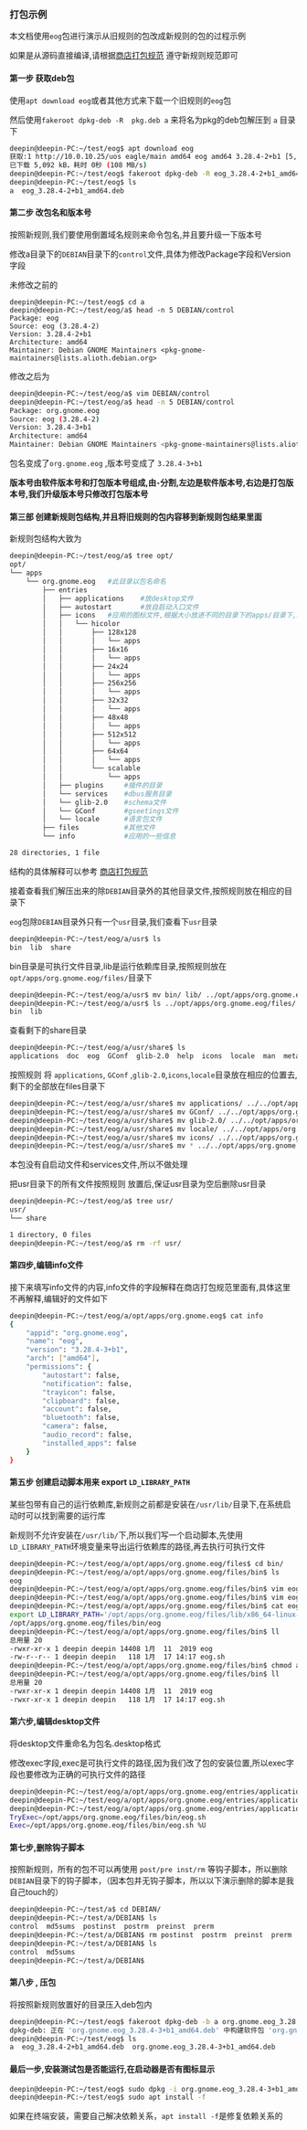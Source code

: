 ### 打包示例

本文档使用`eog`包进行演示从旧规则的包改成新规则的包的过程示例

如果是从源码直接编译,请根据[商店打包规范](https://shimo.im/docs/dhQd9R3PYprtPVDj/read) 遵守新规则规范即可



#### 第一步 获取deb包

使用`apt download eog`或者其他方式来下载一个旧规则的`eog`包

然后使用`fakeroot dpkg-deb -R  pkg.deb a` 来将名为pkg的deb包解压到 `a` 目录下



```bash
deepin@deepin-PC:~/test/eog$ apt download eog
获取:1 http://10.0.10.25/uos eagle/main amd64 eog amd64 3.28.4-2+b1 [5,092 kB]
已下载 5,092 kB，耗时 0秒 (108 MB/s)
deepin@deepin-PC:~/test/eog$ fakeroot dpkg-deb -R eog_3.28.4-2+b1_amd64.deb a
deepin@deepin-PC:~/test/eog$ ls
a  eog_3.28.4-2+b1_amd64.deb

```



#### 第二步 改包名和版本号

按照新规则,我们要使用倒置域名规则来命令包名,并且要升级一下版本号

修改a目录下的`DEBIAN`目录下的`control`文件,具体为修改Package字段和Version字段

未修改之前的

```
deepin@deepin-PC:~/test/eog$ cd a
deepin@deepin-PC:~/test/eog/a$ head -n 5 DEBIAN/control 
Package: eog
Source: eog (3.28.4-2)
Version: 3.28.4-2+b1
Architecture: amd64
Maintainer: Debian GNOME Maintainers <pkg-gnome-maintainers@lists.alioth.debian.org>
```

修改之后为

```bash
deepin@deepin-PC:~/test/eog/a$ vim DEBIAN/control 
deepin@deepin-PC:~/test/eog/a$ head -n 5 DEBIAN/control 
Package: org.gnome.eog
Source: eog (3.28.4-2)
Version: 3.28.4-3+b1
Architecture: amd64
Maintainer: Debian GNOME Maintainers <pkg-gnome-maintainers@lists.alioth.debian.org>

```

包名变成了`org.gnome.eog` ,版本号变成了 `3.28.4-3+b1`

**版本号由软件版本号和打包版本号组成,由`-`分割,左边是软件版本号,右边是打包版本号,我们升级版本号只修改打包版本号**

#### 第三部 创建新规则包结构,并且将旧规则的包内容移到新规则包结果里面

新规则包结构大致为

```bash
deepin@deepin-PC:~/test/eog/a$ tree opt/
opt/
└── apps
    └── org.gnome.eog	#此目录以包名命名
        ├── entries
        │   ├── applications	#放desktop文件
        │   ├── autostart		#放自启动入口文件
        │   ├── icons	#应用的图标文件,根据大小放进不同的目录下的apps/目录下,svg格式的放在scalable/apps/目录下
        │   │   └── hicolor
        │   │       ├── 128x128
        │   │       │   └── apps
        │   │       ├── 16x16
        │   │       │   └── apps
        │   │       ├── 24x24
        │   │       │   └── apps
        │   │       ├── 256x256
        │   │       │   └── apps
        │   │       ├── 32x32
        │   │       │   └── apps
        │   │       ├── 48x48
        │   │       │   └── apps
        │   │       ├── 512x512
        │   │       │   └── apps
        │   │       ├── 64x64
        │   │       │   └── apps
        │   │       └── scalable
        │   │           └── apps
        │   ├── plugins		#插件的目录
        │   └── services	#dbus服务目录
        │   └── glib-2.0	#schema文件
        │   └── GConf		#gseetings文件
        │   └── locale		#语言包文件
        ├── files			#其他文件
        └── info			#应用的一些信息

28 directories, 1 file

```



结构的具体解释可以参考  [商店打包规范](https://doc.chinauos.com/production/details?id=oV0sb28BqCzb-QvsqVOJ)

接着查看我们解压出来的除`DEBIAN`目录外的其他目录文件,按照规则放在相应的目录下

`eog`包除`DEBIAN`目录外只有一个`usr`目录,我们查看下`usr`目录

```bash
deepin@deepin-PC:~/test/eog/a/usr$ ls
bin  lib  share
```

bin目录是可执行文件目录,lib是运行依赖库目录,按照规则放在`opt/apps/org.gnome.eog/files/`目录下

```bash
deepin@deepin-PC:~/test/eog/a/usr$ mv bin/ lib/ ../opt/apps/org.gnome.eog/files/
deepin@deepin-PC:~/test/eog/a/usr$ ls ../opt/apps/org.gnome.eog/files/
bin  lib

```

查看剩下的share目录

```bash
deepin@deepin-PC:~/test/eog/a/usr/share$ ls
applications  doc  eog  GConf  glib-2.0  help  icons  locale  man  metainfo
```

按照规则 将 `applications`, `GConf` ,`glib-2.0`,`icons`,`locale`目录放在相应的位置去,剩下的全部放在files目录下

```bash
deepin@deepin-PC:~/test/eog/a/usr/share$ mv applications/ ../../opt/apps/org.gnome.eog/entries/
deepin@deepin-PC:~/test/eog/a/usr/share$ mv GConf/ ../../opt/apps/org.gnome.eog/entries/
deepin@deepin-PC:~/test/eog/a/usr/share$ mv glib-2.0/ ../../opt/apps/org.gnome.eog/entries/
deepin@deepin-PC:~/test/eog/a/usr/share$ mv locale/ ../../opt/apps/org.gnome.eog/entries/
deepin@deepin-PC:~/test/eog/a/usr/share$ mv icons/ ../../opt/apps/org.gnome.eog/entries/
deepin@deepin-PC:~/test/eog/a/usr/share$ mv * ../../opt/apps/org.gnome.eog/files/

```

本包没有自启动文件和services文件,所以不做处理

把usr目录下的所有文件按照规则 放置后,保证usr目录为空后删除usr目录

```bash
deepin@deepin-PC:~/test/eog/a$ tree usr/
usr/
└── share

1 directory, 0 files
deepin@deepin-PC:~/test/eog/a$ rm -rf usr/
```

#### 第四步,编辑info文件

接下来填写info文件的内容,info文件的字段解释在商店打包规范里面有,具体这里不再解释,编辑好的文件如下

```bash
deepin@deepin-PC:~/test/eog/a/opt/apps/org.gnome.eog$ cat info 
{
    "appid": "org.gnome.eog",
    "name": "eog",
    "version": "3.28.4-3+b1",
    "arch": ["amd64"],
    "permissions": {
        "autostart": false,
        "notification": false,
        "trayicon": false,
        "clipboard": false,
        "account": false,
        "bluetooth": false,
        "camera": false,
        "audio_record": false,
        "installed_apps": false
    }
}

```

#### 第五步 创建启动脚本用来 export `LD_LIBRARY_PATH`

某些包带有自己的运行依赖库,新规则之前都是安装在`/usr/lib/`目录下,在系统启动时可以找到需要的运行库

新规则不允许安装在`/usr/lib/`下,所以我们写一个启动脚本,先使用`LD_LIBRARY_PATH`环境变量来导出运行依赖库的路径,再去执行可执行文件

```bash
deepin@deepin-PC:~/test/eog/a/opt/apps/org.gnome.eog/files$ cd bin/
deepin@deepin-PC:~/test/eog/a/opt/apps/org.gnome.eog/files/bin$ ls
eog
deepin@deepin-PC:~/test/eog/a/opt/apps/org.gnome.eog/files/bin$ vim eog.sh
deepin@deepin-PC:~/test/eog/a/opt/apps/org.gnome.eog/files/bin$ vim eog.sh
deepin@deepin-PC:~/test/eog/a/opt/apps/org.gnome.eog/files/bin$ cat eog.sh 
export LD_LIBRARY_PATH='/opt/apps/org.gnome.eog/files/lib/x86_64-linux-gnu/eog'
/opt/apps/org.gnome.eog/files/bin/eog
deepin@deepin-PC:~/test/eog/a/opt/apps/org.gnome.eog/files/bin$ ll
总用量 20
-rwxr-xr-x 1 deepin deepin 14408 1月  11  2019 eog
-rw-r--r-- 1 deepin deepin   118 1月  17 14:17 eog.sh
deepin@deepin-PC:~/test/eog/a/opt/apps/org.gnome.eog/files/bin$ chmod a+x eog.sh
deepin@deepin-PC:~/test/eog/a/opt/apps/org.gnome.eog/files/bin$ ll
总用量 20
-rwxr-xr-x 1 deepin deepin 14408 1月  11  2019 eog
-rwxr-xr-x 1 deepin deepin   118 1月  17 14:17 eog.sh

```



#### 第六步,编辑desktop文件

将desktop文件重命名为包名.desktop格式

修改exec字段,exec是可执行文件的路径,因为我们改了包的安装位置,所以exec字段也要修改为正确的可执行文件的路径

```bash
deepin@deepin-PC:~/test/eog/a/opt/apps/org.gnome.eog/entries/applications$ mv eog.desktop org.gnome.eog.desktop 
deepin@deepin-PC:~/test/eog/a/opt/apps/org.gnome.eog/entries/applications$ vim org.gnome.eog.desktop 
deepin@deepin-PC:~/test/eog/a/opt/apps/org.gnome.eog/entries/applications$ cat org.gnome.eog.desktop |grep Exec
TryExec=/opt/apps/org.gnome.eog/files/bin/eog.sh
Exec=/opt/apps/org.gnome.eog/files/bin/eog.sh %U

```

#### 第七步,删除钩子脚本

按照新规则，所有的包不可以再使用 `post/pre inst/rm`  等钩子脚本，所以删除`DEBIAN`目录下的钩子脚本，（因本包并无钩子脚本，所以以下演示删除的脚本是我自己touch的）

```bash
deepin@deepin-PC:~/test/a$ cd DEBIAN/
deepin@deepin-PC:~/test/a/DEBIAN$ ls
control  md5sums  postinst  postrm  preinst  prerm
deepin@deepin-PC:~/test/a/DEBIAN$ rm postinst  postrm  preinst  prerm 
deepin@deepin-PC:~/test/a/DEBIAN$ ls
control  md5sums
deepin@deepin-PC:~/test/a/DEBIAN$ 
```



#### 第八步 , 压包

将按照新规则放置好的目录压入deb包内

```bash
deepin@deepin-PC:~/test/eog$ fakeroot dpkg-deb -b a org.gnome.eog_3.28.4-3+b1_amd64.deb
dpkg-deb: 正在 'org.gnome.eog_3.28.4-3+b1_amd64.deb' 中构建软件包 'org.gnome.eog'。
deepin@deepin-PC:~/test/eog$ ls
a  eog_3.28.4-2+b1_amd64.deb  org.gnome.eog_3.28.4-3+b1_amd64.deb

```

#### 最后一步,安装测试包是否能运行,在启动器是否有图标显示

```bash
deepin@deepin-PC:~/test/eog$ sudo dpkg -i org.gnome.eog_3.28.4-3+b1_amd64.deb
deepin@deepin-PC:~/test/eog$ sudo apt install -f
```

如果在终端安装，需要自己解决依赖关系，`apt install -f`是修复依赖关系的

